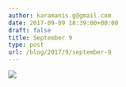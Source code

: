 ```yaml
---
author: karamanis.g@gmail.com
date: 2017-09-09 18:39:00+00:00
draft: false
title: September 9
type: post
url: /blog/2017/9/september-9
---
```




  
   ![](/images/2017-09-09-20179september-9/IMG_2247.jpg)

  


